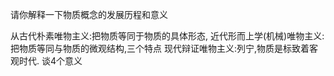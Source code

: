 请你解释一下物质概念的发展历程和意义

从古代朴素唯物主义:把物质等同于物质的具体形态,
近代形而上学(机械)唯物主义:把物质等同与物质的微观结构,三个特点
现代辩证唯物主义:列宁,物质是标致着客观时代.
谈4个意义